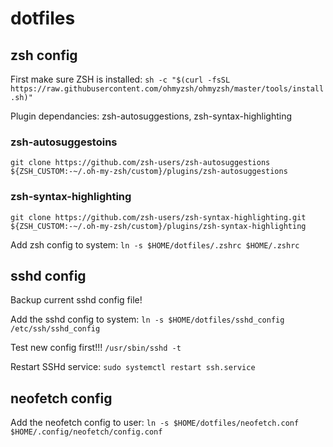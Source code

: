 # dotfiles

## zsh config

First make sure ZSH is installed: `sh -c "$(curl -fsSL https://raw.githubusercontent.com/ohmyzsh/ohmyzsh/master/tools/install.sh)"`

Plugin dependancies: zsh-autosuggestions, zsh-syntax-highlighting

### zsh-autosuggestoins
`git clone https://github.com/zsh-users/zsh-autosuggestions ${ZSH_CUSTOM:-~/.oh-my-zsh/custom}/plugins/zsh-autosuggestions`

### zsh-syntax-highlighting
`git clone https://github.com/zsh-users/zsh-syntax-highlighting.git ${ZSH_CUSTOM:-~/.oh-my-zsh/custom}/plugins/zsh-syntax-highlighting`


Add zsh config to system: `ln -s $HOME/dotfiles/.zshrc $HOME/.zshrc`



## sshd config

Backup current sshd config file!

Add the sshd config to system: `ln -s $HOME/dotfiles/sshd_config /etc/ssh/sshd_config`

Test new config first!!! `/usr/sbin/sshd -t`

Restart SSHd service: `sudo systemctl restart ssh.service`



## neofetch config

Add the neofetch config to user: `ln -s $HOME/dotfiles/neofetch.conf $HOME/.config/neofetch/config.conf`
